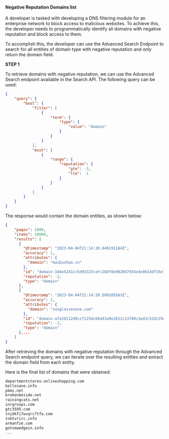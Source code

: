 <h4>Negative Reputation Domains list</h4>

A developer is tasked with developing a DNS filtering module for an enterprise network to block access to malicious websites. To achieve this, the developer needs to programmatically identify all domains with negative reputation and block access to them.

To accomplish this, the developer can use the Advanced Search Endpoint to search for all entities of domain type with negative reputation and only return the domain field.


**STEP 1** 

To retrieve domains with negative reputation, we can use the Advanced Search endpoint available in the Search API. The following query can be used:

```json
{
    "query": {
        "bool": {
            "filter": [
                {
                    "term": {
                        "type": {
                            "value": "domain"
                        }
                    }
                }
            ],
            "must": [
                {
                    "range": {
                        "reputation": {
                            "gte": -3,
                            "lte": -1
                        }
                    }
                }
            ]
        }
    }
}

```

The response would contain the domain entities, as shown below:

```json
{
    "pages": 1000,
    "items": 10000,
    "results": [
      {
        "@timestamp": "2023-04-04T21:14:20.646191184Z",
        "accuracy": 1,
        "attributes": {
          "domain": "maibuzhao.cn"
        },
        "id": "domain-104e5241cc5d93323cafc288f8e902047934e4e9b33df15e7ddcdc4103ddf3e6",
        "reputation": -2,
        "type": "domain"
      },
      {
        "@timestamp": "2023-04-04T21:14:20.599285563Z",
        "accuracy": 2,
        "attributes": {
          "domain": "sunglassesone.com"
        },
        "id": "domain-afa28112d9ccf125dc60a93a9e2b51c13789c1ed3c52dc29ae77ebbd25697db3",
        "reputation": -2,
        "type": "domain"
      },...
    ]
}
```

After retrieving the domains with negative reputation through the Advanced Search endpoint query, we can iterate over the resulting entities and extract the domain field from each entity.

Here is the final list of domains that were obtained:
```txt
departmentstores-onlineshopping.com
bellezane.info
pbmz.net
brokenbeside.net
rainingcats.net
inrgroups.com
gtc3595.com
tnjdkfi7wvqrc7tfa.com
tnbtvrirc.info
armanfze.com
gotnewedgein.info
...
```